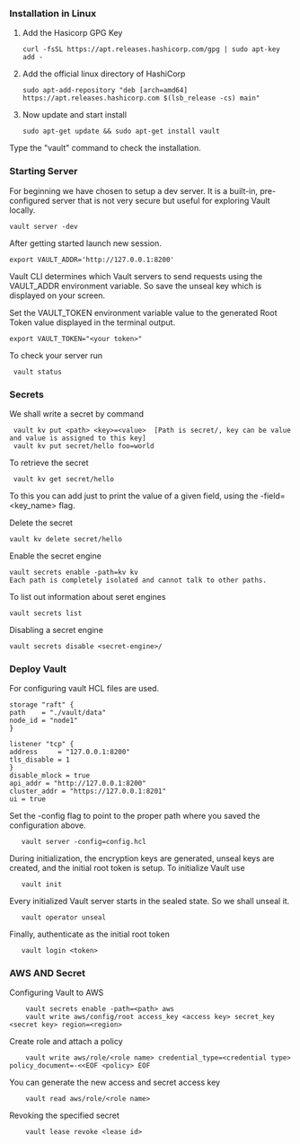 
### Installation in Linux

1. Add the Hasicorp  GPG Key
       
       curl -fsSL https://apt.releases.hashicorp.com/gpg | sudo apt-key add -
 
2. Add the official linux directory of HashiCorp
  
       sudo apt-add-repository "deb [arch=amd64] https://apt.releases.hashicorp.com $(lsb_release -cs) main"
  
3. Now update and start install
  
       sudo apt-get update && sudo apt-get install vault
  
Type the "vault" command to check the installation.

### Starting Server
For beginning we have chosen to setup a dev server.
It is a built-in, pre-configured server that is not very secure but useful for exploring Vault locally.

    vault server -dev
 
After getting started launch new session.

    export VAULT_ADDR='http://127.0.0.1:8200'
 
Vault CLI determines which Vault servers to send requests using the VAULT_ADDR environment variable. So save the unseal key which is displayed on your screen.

Set the VAULT_TOKEN environment variable value to the generated Root Token value displayed in the terminal output.

    export VAULT_TOKEN="<your token>"
 
To check your server run
     
     vault status

### Secrets
We shall write a secret by command

     vault kv put <path> <key>=<value>  [Path is secret/, key can be value and value is assigned to this key]
     vault kv put secret/hello foo=world
   
To retrieve the secret
     
     vault kv get secret/hello
To this you can add just to print the value of a given field, using the -field=<key_name> flag.


Delete the secret

    vault kv delete secret/hello

Enable the secret engine
   
    vault secrets enable -path=kv kv
    Each path is completely isolated and cannot talk to other paths. 
 
To list out information about seret engines

    vault secrets list

Disabling a secret engine

    vault secrets disable <secret-engine>/
    
### Deploy Vault

  For configuring vault HCL files are used.
  ```
  storage "raft" {
  path    = "./vault/data"
  node_id = "node1"
  }

  listener "tcp" {
  address     = "127.0.0.1:8200"
  tls_disable = 1
  }
  disable_mlock = true
  api_addr = "http://127.0.0.1:8200"
  cluster_addr = "https://127.0.0.1:8201"
  ui = true
  ```
  
  Set the -config flag to point to the proper path where you saved the configuration above.

       vault server -config=config.hcl
       
  During initialization, the encryption keys are generated, unseal keys are created, and the initial root token is setup. To initialize Vault use
      
       vault init 
   
  Every initialized Vault server starts in the sealed state.  So we shall unseal it.
   
       vault operator unseal
       
  Finally, authenticate as the initial root token
   
       vault login <token>

### AWS AND Secret
  Configuring Vault to AWS

        vault secrets enable -path=<path> aws
        vault write aws/config/root access_key <access key> secret_key <secret key> region=<region>  
        
   Create role and attach a policy
        
        vault write aws/role/<role name> credential_type=<credential type> policy_document=-<<EOF <policy> EOF  
   
   You can generate the new access and secret access key
        
        vault read aws/role/<role name>           
   
   Revoking the specified secret
        
        vault lease revoke <lease id>                                                                        

